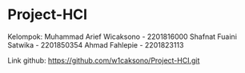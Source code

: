 # Project-HCI

Kelompok:
Muhammad Arief Wicaksono - 2201816000
Shafnat Fuaini Satwika - 2201850354
Ahmad Fahlepie - 2201823113

Link github:
https://github.com/w1caksono/Project-HCI.git